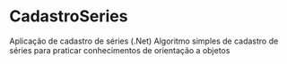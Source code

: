# CadastroSeries
Aplicação de cadastro de séries (.Net)
Algoritmo simples de cadastro de séries para praticar conhecimentos de orientação a objetos
